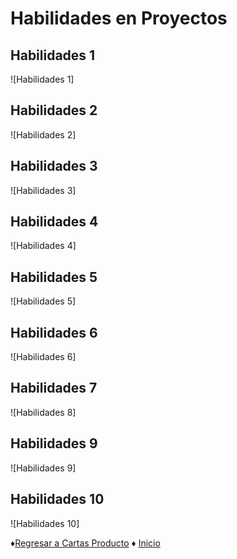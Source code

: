 # Habilidades en Proyectos

## Habilidades 1

![Habilidades 1]

## Habilidades 2

![Habilidades 2]

## Habilidades 3

![Habilidades 3]

## Habilidades 4

![Habilidades 4]

## Habilidades 5

![Habilidades 5]

## Habilidades 6

![Habilidades 6]

## Habilidades 7

![Habilidades 8]

## Habilidades 9

![Habilidades 9]

## Habilidades 10

![Habilidades 10]

♦[Regresar a Cartas Producto](https://github.com/Edwin-Lines/Proyecto-And-Then...-/tree/main/Documentaci%C3%B3n/8.%20Cartas%20finales%20o%20producidas%20(Producto%20final) "Cartas Finales") ♦ [Inicio](https://github.com/Edwin-Lines/Proyecto-And-Then...- "Inicio")
